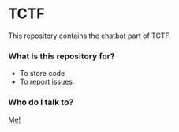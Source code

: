 # TCTF #

This repository contains the chatbot part of TCTF.

### What is this repository for? ###

* To store code
* To report issues

### Who do I talk to? ###

[Me!](https://twitter.com/skiilaa)